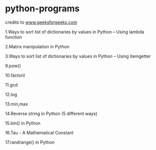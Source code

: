 # python-programs

credits to www.geeksforgeeks.com


1.Ways to sort list of dictionaries by values in Python – Using lambda function

2.Matrix manipulation in Python

3.Ways to sort list of dictionaries by values in Python – Using itemgetter

9.pow()

10.factoril

11.gcd

12.log

13.min,max

14.Reverse string in Python (5 different ways)

15.bin() in Python

16.Tau - A Mathematical Constant

17.randrange() in Python
